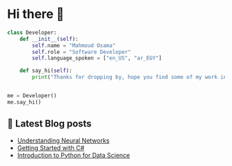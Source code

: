 # Hi there 👋

```python
class Developer:
    def __init__(self):
        self.name = "Mahmoud Osama"
        self.role = "Software Developer"
        self.language_spoken = ["en_US", "ar_EGY"]

    def say_hi(self):
        print("Thanks for dropping by, hope you find some of my work interesting.")


me = Developer()
me.say_hi()
```

## 📔 Latest Blog posts

<!-- BLOG-POST-LIST:START -->
- [Understanding Neural Networks](https://your-website/blog/2023/07/14/understanding-neural-networks)
- [Getting Started with C#](https://your-website/blog/2023/06/25/getting-started-with-csharp)
- [Introduction to Python for Data Science](https://your-website/blog/2023/06/10/introduction-to-python-for-data-science)
<!-- BLOG-POST-LIST:END -->


<!--
**MahmoudOsama20/MahmoudOsama20** is a ✨ _special_ ✨ repository because its `README.md` (this file) appears on your GitHub profile.

Here are some ideas to get you started:

- 🔭 I’m currently working on ...
- 🌱 I’m currently learning ...
- 👯 I’m looking to collaborate on ...
- 🤔 I’m looking for help with ...
- 💬 Ask me about ...
- 📫 How to reach me: ...
- 😄 Pronouns: ...
- ⚡ Fun fact: ...
-->
